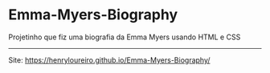 # Emma-Myers-Biography
Projetinho que fiz uma biografia da Emma Myers usando HTML e CSS

---

Site: https://henryloureiro.github.io/Emma-Myers-Biography/
